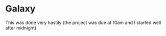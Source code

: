 # Galaxy
This was done very hastily (the project was due at 10am and I started well after midnight)
